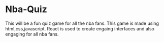# Nba-Quiz
 This will be a fun quiz game for all the nba fans.
This game is made using html,css,javascript.
React is used to create engaing interfaces and also engaging for all nba fans.
